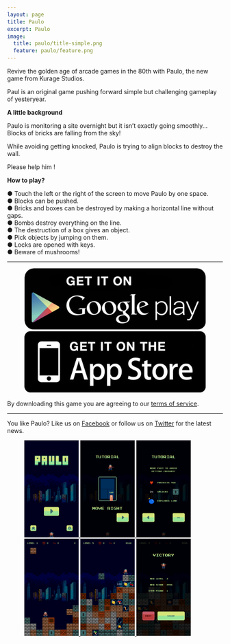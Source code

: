 ```yaml
---
layout: page
title: Paulo
excerpt: Paulo
image:
  title: paulo/title-simple.png
  feature: paulo/feature.png
---
```


Revive the golden age of arcade games in the 80th with Paulo, the new game from Kurage Studios.

Paul is an original game pushing forward simple but challenging gameplay of yesteryear.

**A little background**

Paulo is monitoring a site overnight but it isn’t exactly going smoothly…
Blocks of bricks are falling from the sky!

While avoiding getting knocked, Paulo is trying to align blocks to destroy the wall.

Please help him !

**How to play?**

● Touch the left or the right of the screen to move Paulo by one space.  
● Blocks can be pushed.  
● Bricks and boxes can be destroyed by making a horizontal line without gaps.  
● Bombs destroy everything on the line.  
● The destruction of a box gives an object.  
● Pick objects by jumping on them.  
● Locks are opened with keys.  
● Beware of mushrooms!  

---

<figure class="half">
<a href="https://play.google.com/store/apps/details?id=com.studiokurage.paulo" target="_blank">
	<img src="/images/googleplay_get_it.jpg" alt="Get it on Google Play" />
</a>
<a href="https://itunes.apple.com/us/app/paulo/id1078163408" target="_blank">
	<img src="/images/appstore_get_it.jpg" alt="Available on the App Store" />
</a>
</figure>

By downloading this game you are agreeing to our [terms of service](/games/terms).

---

You like Paulo? Like us on <a href="http://facebook.com/KurageStudios" target="_blank"> Facebook</a> or follow us on  <a href="http://twitter.com/KurageStudios" target="_blank">Twitter</a> for the latest news.

<figure>
	<a href="/images/paulo/screen-title.png">
		<img src="/images/paulo/screen-title.png" alt="image" width="30%" />
	</a>
	<a href="/images/paulo/screen-tutorial-01.png">
		<img src="/images/paulo/screen-tutorial-01.png" alt="image" width="30%" />
	</a>
	<a href="/images/paulo/screen-tutorial-02.png">
		<img src="/images/paulo/screen-tutorial-02.png" alt="image" width="30%" />
	</a>
	<a href="/images/paulo/screen-game-01.png">
		<img src="/images/paulo/screen-game-01.png" alt="image" width="30%" />
	</a>
	<a href="/images/paulo/screen-game-02.png">
		<img src="/images/paulo/screen-game-02.png" alt="image" width="30%" />
	</a>
	<a href="/images/paulo/screen-victory.png">
		<img src="/images/paulo/screen-victory.png" alt="image" width="30%" />
	</a>
</figure>
